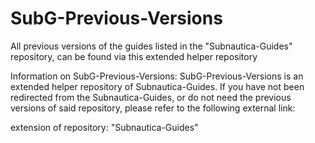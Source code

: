 # SubG-Previous-Versions
All previous versions of the guides listed in the "Subnautica-Guides" repository, can be found via this extended helper repository

Information on SubG-Previous-Versions:
SubG-Previous-Versions is an extended helper repository of Subnautica-Guides.
If you have not been redirected from the Subnautica-Guides, or do not need the previous versions of said repository, please refer to the following external link:




extension of repository: "Subnautica-Guides"
